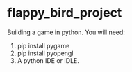 # flappy_bird_project
Building a game in python.
You will need:
1) pip install pygame
2) pip install pyopengl
3) A python IDE or IDLE.
